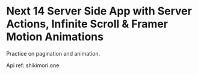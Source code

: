 # Next 14 Server Side App with Server Actions, Infinite Scroll & Framer Motion Animations

Practice on pagination and animation.

Api ref: shikimori.one
